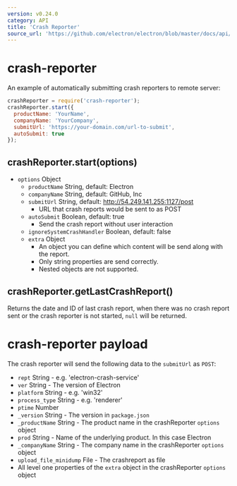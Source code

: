 ```yaml
---
version: v0.24.0
category: API
title: 'Crash Reporter'
source_url: 'https://github.com/electron/electron/blob/master/docs/api/crash-reporter.md'
---
```


# crash-reporter

An example of automatically submitting crash reporters to remote server:

```javascript
crashReporter = require('crash-reporter');
crashReporter.start({
  productName: 'YourName',
  companyName: 'YourCompany',
  submitUrl: 'https://your-domain.com/url-to-submit',
  autoSubmit: true
});
```

## crashReporter.start(options)

* `options` Object
  * `productName` String, default: Electron
  * `companyName` String, default: GitHub, Inc
  * `submitUrl` String, default: http://54.249.141.255:1127/post
    * URL that crash reports would be sent to as POST
  * `autoSubmit` Boolean, default: true
    * Send the crash report without user interaction
  * `ignoreSystemCrashHandler` Boolean, default: false
  * `extra` Object
    * An object you can define which content will be send along with the report.
    * Only string properties are send correctly.
    * Nested objects are not supported.

## crashReporter.getLastCrashReport()

Returns the date and ID of last crash report, when there was no crash report
sent or the crash reporter is not started, `null` will be returned.

# crash-reporter payload

The crash reporter will send the following data to the `submitUrl` as `POST`:

* `rept` String - e.g. 'electron-crash-service'
* `ver` String - The version of Electron
* `platform` String - e.g. 'win32'
* `process_type` String - e.g. 'renderer'
* `ptime` Number
* `_version` String - The version in `package.json`
* `_productName` String - The product name in the crashReporter `options` object
* `prod` String - Name of the underlying product. In this case Electron
* `_companyName` String - The company name in the crashReporter `options` object
* `upload_file_minidump` File - The crashreport as file
* All level one properties of the `extra` object in the crashReporter `options` object
